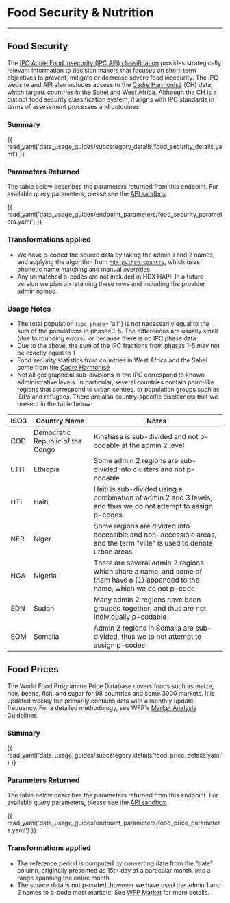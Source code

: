 # Food Security & Nutrition

---

## Food Security <a id="food-security"></a>

The [IPC Acute Food Insecurity (IPC AFI) classification](https://www.ipcinfo.org/ipcinfo-website/ipc-overview-and-classification-system/ipc-acute-food-insecurity-classification/en/)
provides strategically relevant information to decision makers that focuses on
short-term objectives to prevent, mitigate or decrease severe food insecurity.
The IPC website and API also includes access to the
[Cadre Harmonisé](https://www.ipcinfo.org/ch/) (CH) data,
which targets countries in the Sahel and West Africa.
Although the CH is a distinct food security classification system,
it aligns with IPC standards in terms of assessment processes and outcomes.

### Summary

{{ read_yaml('data_usage_guides/subcategory_details/food_security_details.yaml') }}

### Parameters Returned

The table below describes the parameters returned from this endpoint.
For available query parameters, please see the
[API sandbox](https://hapi.humdata.org/docs#/Food%20Security%20%26%20Nutrition/get_food_security_api_v1_food_food_security_get).

{{ read_yaml('data_usage_guides/endpoint_parameters/food_security_parameters.yaml') }}

### Transformations applied

* We have p-coded the source data by taking the admin 1 and 2 names,
  and applying the algorithm from
  [`hdx-python-country`](https://hdx-python-country.readthedocs.io/en/latest/),
  which uses phonetic name matching and manual overrides
* Any unmatched p-codes are not included in HDX HAPI. In a future version we
  plan on retaining these rows and including the provider admin names.

### Usage Notes

* The total population (`ipc_phase`="all") is not necessarily equal to the sum of
  the populations in phases 1-5. The differences are usually small (due to
  rounding errors), or because there is no IPC phase data
* Due to the above, the sum of the IPC fractions from phases 1-5 may not be
  exactly equal to 1
* Food security statistics from countries in West Africa and the Sahel
  come from the [Cadre Harmonisé](https://www.ipcinfo.org/ch/)
* Not all geographical sub-divisions in the IPC correspond to known
  administrative levels. In particular, several countries contain point-like
  regions that correspond to urban centres, or population groups such as IDPs
  and refugees. There are also country-specific disclaimers that we
  present in the table below:

| ISO3 | Country Name | Notes |
|------|--------------|-------|
| COD  | Democratic Republic of the Congo | Kinshasa is sub-divided and not p-codable at the admin 2 level |
| ETH  | Ethiopia | Some admin 2 regions are sub-divided into clusters and not p-codable |
| HTI  | Haiti | Haiti is sub-divided using a combination of admin 2 and 3 levels, and thus we do not attempt to assign p-codes |
| NER  | Niger | Some regions are divided into accessible and non-accessible areas, and the term "ville" is used to denote urban areas |
| NGA | Nigeria | There are several admin 2 regions which share a name, and some of them have a (1) appended to the name, which we do not p-code |
| SDN | Sudan | Many admin 2 regions have been grouped together, and thus are not individually p-codable |
| SOM | Somalia | Admin 2 regions in Somalia are sub-divided, thus we to not attempt to assign p-codes |

## Food Prices <a id="food-price"></a>

The World Food Programme Price Database covers foods such as maize, rice,
beans, fish, and sugar for 98 countries and some 3000 markets. It is updated
weekly but primarily contains data with a monthly update frequency. For a
detailed methodology, see WFP's
[Market Analysis Guidelines](https://www.wfp.org/publications/market-analysis-guidelines).

### Summary

{{ read_yaml('data_usage_guides/subcategory_details/food_price_details.yaml') }}

### Parameters Returned

The table below describes the parameters returned from this endpoint.
For available query parameters, please see the
[API sandbox](https://hapi.humdata.org/docs#/Food%20Security%20%26%20Nutrition/get_food_prices_api_v1_food_food_price_get).

{{ read_yaml('data_usage_guides/endpoint_parameters/food_price_parameters.yaml') }}

### Transformations applied

* The reference period is computed by converting date from the “date” column,
  originally presented as 15th day of a particular month, into a range spanning
  the entire month
* The source data is not p-coded, however we have used the admin 1 and 2 names
  to p-code most markets. See [WFP Market](metadata.md#wfp-market)
  for more details.
